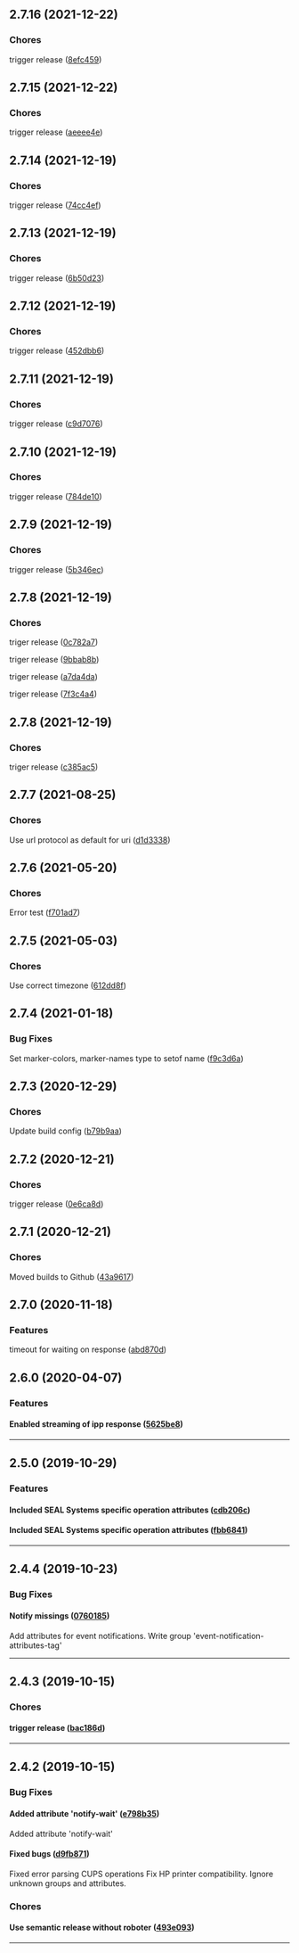 ## 2.7.16 (2021-12-22)

### Chores


trigger release ([8efc459](https://github.com/polem/node-ipp/commit/8efc459))

## 2.7.15 (2021-12-22)

### Chores


trigger release ([aeeee4e](https://github.com/polem/node-ipp/commit/aeeee4e))

## 2.7.14 (2021-12-19)

### Chores


trigger release ([74cc4ef](https://github.com/polem/node-ipp/commit/74cc4ef))

## 2.7.13 (2021-12-19)

### Chores


trigger release ([6b50d23](https://github.com/polem/node-ipp/commit/6b50d23))

## 2.7.12 (2021-12-19)

### Chores


trigger release ([452dbb6](https://github.com/polem/node-ipp/commit/452dbb6))

## 2.7.11 (2021-12-19)

### Chores


trigger release ([c9d7076](https://github.com/polem/node-ipp/commit/c9d7076))

## 2.7.10 (2021-12-19)

### Chores


trigger release ([784de10](https://github.com/polem/node-ipp/commit/784de10))

## 2.7.9 (2021-12-19)

### Chores


trigger release ([5b346ec](https://github.com/polem/node-ipp/commit/5b346ec))

## 2.7.8 (2021-12-19)

### Chores


triger release ([0c782a7](https://github.com/polem/node-ipp/commit/0c782a7))

triger release ([9bbab8b](https://github.com/polem/node-ipp/commit/9bbab8b))

triger release ([a7da4da](https://github.com/polem/node-ipp/commit/a7da4da))

triger release ([7f3c4a4](https://github.com/polem/node-ipp/commit/7f3c4a4))

## 2.7.8 (2021-12-19)

### Chores


triger release ([c385ac5](https://github.com/polem/node-ipp/commit/c385ac5))

## 2.7.7 (2021-08-25)

### Chores


Use url protocol as default for uri ([d1d3338](https://github.com/sealsystems/node-ipp/commit/d1d3338))

## 2.7.6 (2021-05-20)

### Chores


Error test ([f701ad7](https://github.com/sealsystems/node-ipp/commit/f701ad7))

## 2.7.5 (2021-05-03)

### Chores


Use correct timezone ([612dd8f](https://github.com/sealsystems/node-ipp/commit/612dd8f))

## 2.7.4 (2021-01-18)

### Bug Fixes


Set marker-colors, marker-names type to setof name ([f9c3d6a](https://github.com/sealsystems/node-ipp/commit/f9c3d6a))

## 2.7.3 (2020-12-29)

### Chores


Update build config ([b79b9aa](https://github.com/sealsystems/node-ipp/commit/b79b9aa))

## 2.7.2 (2020-12-21)

### Chores


trigger release ([0e6ca8d](https://github.com/sealsystems/node-ipp/commit/0e6ca8d))

## 2.7.1 (2020-12-21)

### Chores


Moved builds to Github ([43a9617](https://github.com/sealsystems/node-ipp/commit/43a9617))

## 2.7.0 (2020-11-18)

### Features


timeout for waiting on response ([abd870d](https://github.com/sealsystems/node-ipp/commit/abd870d))

## 2.6.0 (2020-04-07)

### Features


#### Enabled streaming of ipp response ([5625be8](https://github.com/sealsystems/node-ipp/commit/5625be8))



---

## 2.5.0 (2019-10-29)

### Features


#### Included SEAL Systems specific operation attributes ([cdb206c](https://github.com/sealsystems/node-ipp/commit/cdb206c))

#### Included SEAL Systems specific operation attributes ([fbb6841](https://github.com/sealsystems/node-ipp/commit/fbb6841))



---

## 2.4.4 (2019-10-23)

### Bug Fixes


#### Notify missings ([0760185](https://github.com/sealsystems/node-ipp/commit/0760185))

Add attributes for event notifications.
Write group 'event-notification-attributes-tag'


---

## 2.4.3 (2019-10-15)

### Chores


#### trigger release ([bac186d](https://github.com/sealsystems/node-ipp/commit/bac186d))



---

## 2.4.2 (2019-10-15)

### Bug Fixes


#### Added attribute 'notify-wait' ([e798b35](https://github.com/sealsystems/node-ipp/commit/e798b35))

Added attribute 'notify-wait'
#### Fixed bugs ([d9fb871](https://github.com/sealsystems/node-ipp/commit/d9fb871))

Fixed error parsing CUPS operations
Fix HP printer compatibility.
Ignore unknown groups and attributes.
### Chores


#### Use semantic release without roboter ([493e093](https://github.com/sealsystems/node-ipp/commit/493e093))



---
